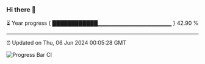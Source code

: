 ### Hi there 👋

⏳ Year progress { ████████████▁▁▁▁▁▁▁▁▁▁▁▁▁▁▁▁▁▁ } 42.90 %

---

⏰ Updated on Thu, 06 Jun 2024 00:05:28 GMT

![Progress Bar CI](https://github.com/liununu/liununu/workflows/Progress%20Bar%20CI/badge.svg)
